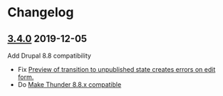 # Changelog

## [3.4.0](https://github.com/thunder/thunder-distribution/tree/3.4.0) 2019-12-05

Add Drupal 8.8 compatibility

- Fix [Preview of transition to unpublished state creates errors on edit form.](https://www.drupal.org/node/3016921)
- Do [Make Thunder 8.8.x compatible](https://www.drupal.org/node/3089624)
